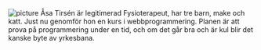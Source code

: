  <div class="site-byline">
    <img src="img/bylinepic.png" alt="picture" class="bylinepic"/>
    <span>Åsa Tirsén är legitimerad Fysioterapeut, har tre barn, make och katt.
    Just nu genomför hon en kurs i webbprogrammering. Planen är att prova på programmering under en tid, och om det går bra och är kul blir det kanske byte av yrkesbana.
    </span>
</div>